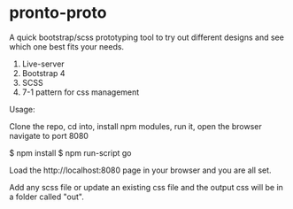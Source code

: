 # pronto-proto

A quick bootstrap/scss prototyping tool to try out different designs and see which one best fits your needs.

1. Live-server
2. Bootstrap 4
3. SCSS
4. 7-1 pattern for css management

Usage:

Clone the repo, cd into, install npm modules, run it, open the browser navigate to port 8080

$ npm install
$ npm run-script go

Load the http://localhost:8080 page in your browser and you are all set. 

Add any scss file or update an existing css file and the output css will be in a folder called "out".


